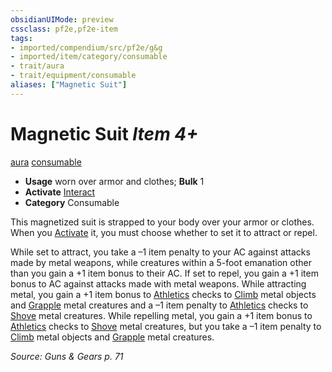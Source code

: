 ```yaml
---
obsidianUIMode: preview
cssclass: pf2e,pf2e-item
tags:
- imported/compendium/src/pf2e/g&g
- imported/item/category/consumable
- trait/aura
- trait/equipment/consumable
aliases: ["Magnetic Suit"]
---
```

# Magnetic Suit *Item 4+*  
[aura](rules/traits/aura.md)  [consumable](consumable.md)  

- **Usage** worn over armor and clothes; **Bulk** 1
- **Activate** [Interact](interact.md)
- **Category** Consumable

This magnetized suit is strapped to your body over your armor or clothes. When you [Activate](activate-an-item.md) it, you must choose whether to set it to attract or repel.

While set to attract, you take a –1 item penalty to your AC against attacks made by metal weapons, while creatures within a 5-foot emanation other than you gain a +1 item bonus to their AC. If set to repel, you gain a +1 item bonus to AC against attacks made with metal weapons. While attracting metal, you gain a +1 item bonus to [Athletics](../../skills.md#Athletics) checks to [Climb](climb.md) metal objects and [Grapple](rules/actions/grapple.md) metal creatures and a –1 item penalty to [Athletics](../../skills.md#Athletics) checks to [Shove](rules/actions/shove.md) metal creatures. While repelling metal, you gain a +1 item bonus to [Athletics](../../skills.md#Athletics) checks to [Shove](rules/actions/shove.md) metal creatures, but you take a –1 item penalty to [Climb](climb.md) metal objects and [Grapple](rules/actions/grapple.md) metal creatures.

*Source: Guns & Gears p. 71*